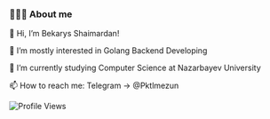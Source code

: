 ### 👨🏻‍🎓 About me <br />
👋 Hi, I’m Bekarys Shaimardan!

👀 I’m mostly interested in Golang Backend Developing

🌱 I’m currently studying Computer Science at Nazarbayev University

📫 How to reach me: Telegram -> @Pktlmezun


![Profile Views](https://komarev.com/ghpvc/?username=Beka188)

